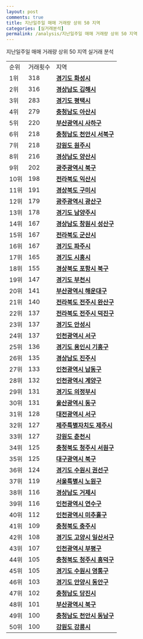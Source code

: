 ```yaml
---
layout: post
comments: true
title: 지난일주일 매매 거래량 상위 50 지역
categories: [실거래분석]
permalink: /analysis/지난일주일 매매 거래량 상위 50 지역
---
```


지난일주일 매매 거래량 상위 50 지역 실거래 분석

<table>
  <tr>
    <td>순위</td>
    <td>거래횟수</td>
    <td>지역</td>
  </tr>

  <tr>
    <td>1위</td>
    <td>318</td>
    <td colspan="4" style="font-weight: bold;"><a href="/apt/경기도 화성시 ">경기도 화성시 </a></td>
  </tr>

  <tr>
    <td>2위</td>
    <td>316</td>
    <td colspan="4" style="font-weight: bold;"><a href="/apt/경상남도 김해시 ">경상남도 김해시 </a></td>
  </tr>

  <tr>
    <td>3위</td>
    <td>283</td>
    <td colspan="4" style="font-weight: bold;"><a href="/apt/경기도 평택시 ">경기도 평택시 </a></td>
  </tr>

  <tr>
    <td>4위</td>
    <td>279</td>
    <td colspan="4" style="font-weight: bold;"><a href="/apt/충청남도 아산시 ">충청남도 아산시 </a></td>
  </tr>

  <tr>
    <td>5위</td>
    <td>220</td>
    <td colspan="4" style="font-weight: bold;"><a href="/apt/부산광역시 사하구 ">부산광역시 사하구 </a></td>
  </tr>

  <tr>
    <td>6위</td>
    <td>218</td>
    <td colspan="4" style="font-weight: bold;"><a href="/apt/충청남도 천안시 서북구 ">충청남도 천안시 서북구 </a></td>
  </tr>

  <tr>
    <td>7위</td>
    <td>218</td>
    <td colspan="4" style="font-weight: bold;"><a href="/apt/강원도 원주시 ">강원도 원주시 </a></td>
  </tr>

  <tr>
    <td>8위</td>
    <td>216</td>
    <td colspan="4" style="font-weight: bold;"><a href="/apt/경상남도 양산시 ">경상남도 양산시 </a></td>
  </tr>

  <tr>
    <td>9위</td>
    <td>202</td>
    <td colspan="4" style="font-weight: bold;"><a href="/apt/광주광역시 북구 ">광주광역시 북구 </a></td>
  </tr>

  <tr>
    <td>10위</td>
    <td>198</td>
    <td colspan="4" style="font-weight: bold;"><a href="/apt/전라북도 익산시 ">전라북도 익산시 </a></td>
  </tr>

  <tr>
    <td>11위</td>
    <td>191</td>
    <td colspan="4" style="font-weight: bold;"><a href="/apt/경상북도 구미시 ">경상북도 구미시 </a></td>
  </tr>

  <tr>
    <td>12위</td>
    <td>179</td>
    <td colspan="4" style="font-weight: bold;"><a href="/apt/광주광역시 광산구 ">광주광역시 광산구 </a></td>
  </tr>

  <tr>
    <td>13위</td>
    <td>178</td>
    <td colspan="4" style="font-weight: bold;"><a href="/apt/경기도 남양주시 ">경기도 남양주시 </a></td>
  </tr>

  <tr>
    <td>14위</td>
    <td>167</td>
    <td colspan="4" style="font-weight: bold;"><a href="/apt/경상남도 창원시 성산구 ">경상남도 창원시 성산구 </a></td>
  </tr>

  <tr>
    <td>15위</td>
    <td>167</td>
    <td colspan="4" style="font-weight: bold;"><a href="/apt/전라북도 군산시 ">전라북도 군산시 </a></td>
  </tr>

  <tr>
    <td>16위</td>
    <td>167</td>
    <td colspan="4" style="font-weight: bold;"><a href="/apt/경기도 파주시 ">경기도 파주시 </a></td>
  </tr>

  <tr>
    <td>17위</td>
    <td>165</td>
    <td colspan="4" style="font-weight: bold;"><a href="/apt/경기도 시흥시 ">경기도 시흥시 </a></td>
  </tr>

  <tr>
    <td>18위</td>
    <td>155</td>
    <td colspan="4" style="font-weight: bold;"><a href="/apt/경상북도 포항시 북구 ">경상북도 포항시 북구 </a></td>
  </tr>

  <tr>
    <td>19위</td>
    <td>147</td>
    <td colspan="4" style="font-weight: bold;"><a href="/apt/경기도 부천시 ">경기도 부천시 </a></td>
  </tr>

  <tr>
    <td>20위</td>
    <td>141</td>
    <td colspan="4" style="font-weight: bold;"><a href="/apt/부산광역시 해운대구 ">부산광역시 해운대구 </a></td>
  </tr>

  <tr>
    <td>21위</td>
    <td>140</td>
    <td colspan="4" style="font-weight: bold;"><a href="/apt/전라북도 전주시 완산구 ">전라북도 전주시 완산구 </a></td>
  </tr>

  <tr>
    <td>22위</td>
    <td>137</td>
    <td colspan="4" style="font-weight: bold;"><a href="/apt/전라북도 전주시 덕진구 ">전라북도 전주시 덕진구 </a></td>
  </tr>

  <tr>
    <td>23위</td>
    <td>137</td>
    <td colspan="4" style="font-weight: bold;"><a href="/apt/경기도 안성시 ">경기도 안성시 </a></td>
  </tr>

  <tr>
    <td>24위</td>
    <td>137</td>
    <td colspan="4" style="font-weight: bold;"><a href="/apt/인천광역시 서구 ">인천광역시 서구 </a></td>
  </tr>

  <tr>
    <td>25위</td>
    <td>136</td>
    <td colspan="4" style="font-weight: bold;"><a href="/apt/경기도 용인시 기흥구 ">경기도 용인시 기흥구 </a></td>
  </tr>

  <tr>
    <td>26위</td>
    <td>135</td>
    <td colspan="4" style="font-weight: bold;"><a href="/apt/경상남도 진주시 ">경상남도 진주시 </a></td>
  </tr>

  <tr>
    <td>27위</td>
    <td>133</td>
    <td colspan="4" style="font-weight: bold;"><a href="/apt/인천광역시 남동구 ">인천광역시 남동구 </a></td>
  </tr>

  <tr>
    <td>28위</td>
    <td>132</td>
    <td colspan="4" style="font-weight: bold;"><a href="/apt/인천광역시 계양구 ">인천광역시 계양구 </a></td>
  </tr>

  <tr>
    <td>29위</td>
    <td>131</td>
    <td colspan="4" style="font-weight: bold;"><a href="/apt/경기도 의정부시 ">경기도 의정부시 </a></td>
  </tr>

  <tr>
    <td>30위</td>
    <td>131</td>
    <td colspan="4" style="font-weight: bold;"><a href="/apt/울산광역시 동구 ">울산광역시 동구 </a></td>
  </tr>

  <tr>
    <td>31위</td>
    <td>128</td>
    <td colspan="4" style="font-weight: bold;"><a href="/apt/대전광역시 서구 ">대전광역시 서구 </a></td>
  </tr>

  <tr>
    <td>32위</td>
    <td>127</td>
    <td colspan="4" style="font-weight: bold;"><a href="/apt/제주특별자치도 제주시 ">제주특별자치도 제주시 </a></td>
  </tr>

  <tr>
    <td>33위</td>
    <td>127</td>
    <td colspan="4" style="font-weight: bold;"><a href="/apt/강원도 춘천시 ">강원도 춘천시 </a></td>
  </tr>

  <tr>
    <td>34위</td>
    <td>125</td>
    <td colspan="4" style="font-weight: bold;"><a href="/apt/충청북도 청주시 서원구 ">충청북도 청주시 서원구 </a></td>
  </tr>

  <tr>
    <td>35위</td>
    <td>125</td>
    <td colspan="4" style="font-weight: bold;"><a href="/apt/대구광역시 북구 ">대구광역시 북구 </a></td>
  </tr>

  <tr>
    <td>36위</td>
    <td>124</td>
    <td colspan="4" style="font-weight: bold;"><a href="/apt/경기도 수원시 권선구 ">경기도 수원시 권선구 </a></td>
  </tr>

  <tr>
    <td>37위</td>
    <td>119</td>
    <td colspan="4" style="font-weight: bold;"><a href="/apt/서울특별시 노원구 ">서울특별시 노원구 </a></td>
  </tr>

  <tr>
    <td>38위</td>
    <td>116</td>
    <td colspan="4" style="font-weight: bold;"><a href="/apt/경상남도 거제시 ">경상남도 거제시 </a></td>
  </tr>

  <tr>
    <td>39위</td>
    <td>116</td>
    <td colspan="4" style="font-weight: bold;"><a href="/apt/인천광역시 연수구 ">인천광역시 연수구 </a></td>
  </tr>

  <tr>
    <td>40위</td>
    <td>112</td>
    <td colspan="4" style="font-weight: bold;"><a href="/apt/인천광역시 미추홀구 ">인천광역시 미추홀구 </a></td>
  </tr>

  <tr>
    <td>41위</td>
    <td>109</td>
    <td colspan="4" style="font-weight: bold;"><a href="/apt/충청북도 충주시 ">충청북도 충주시 </a></td>
  </tr>

  <tr>
    <td>42위</td>
    <td>108</td>
    <td colspan="4" style="font-weight: bold;"><a href="/apt/경기도 고양시 일산서구 ">경기도 고양시 일산서구 </a></td>
  </tr>

  <tr>
    <td>43위</td>
    <td>107</td>
    <td colspan="4" style="font-weight: bold;"><a href="/apt/인천광역시 부평구 ">인천광역시 부평구 </a></td>
  </tr>

  <tr>
    <td>44위</td>
    <td>105</td>
    <td colspan="4" style="font-weight: bold;"><a href="/apt/충청북도 청주시 흥덕구 ">충청북도 청주시 흥덕구 </a></td>
  </tr>

  <tr>
    <td>45위</td>
    <td>105</td>
    <td colspan="4" style="font-weight: bold;"><a href="/apt/경기도 수원시 영통구 ">경기도 수원시 영통구 </a></td>
  </tr>

  <tr>
    <td>46위</td>
    <td>103</td>
    <td colspan="4" style="font-weight: bold;"><a href="/apt/경기도 안양시 동안구 ">경기도 안양시 동안구 </a></td>
  </tr>

  <tr>
    <td>47위</td>
    <td>102</td>
    <td colspan="4" style="font-weight: bold;"><a href="/apt/충청남도 당진시 ">충청남도 당진시 </a></td>
  </tr>

  <tr>
    <td>48위</td>
    <td>101</td>
    <td colspan="4" style="font-weight: bold;"><a href="/apt/부산광역시 북구 ">부산광역시 북구 </a></td>
  </tr>

  <tr>
    <td>49위</td>
    <td>100</td>
    <td colspan="4" style="font-weight: bold;"><a href="/apt/충청남도 천안시 동남구 ">충청남도 천안시 동남구 </a></td>
  </tr>

  <tr>
    <td>50위</td>
    <td>100</td>
    <td colspan="4" style="font-weight: bold;"><a href="/apt/강원도 강릉시 ">강원도 강릉시 </a></td>
  </tr>

</table>
